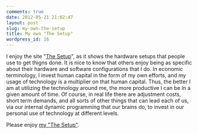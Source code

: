 ```yaml
---
comments: true
date: 2012-05-21 21:02:47
layout: post
slug: my-own-the-setup
title: My own "The Setup"
wordpress_id: 16
---
```


I enjoy the site "[The Setup](http://usesthis.com)", as it shows the hardware setups that people use to get thigns done. It is nice to know that others enjoy being as specific about their hardware and software configurations that I do. In economic terminology, I invest human capital in the form of my own efforts, and my usage of technology is a multiplier on that human capital. Thus, the better I am at utilizing the technology around me, the more productive I can be in a given amount of time. Of course, in real life there are adjustment costs, short term demands, and all sorts of other things that can lead each of us, via our internal dynamic programming that our brains do, to invest in our personal use of technology at different levels.  

Please enjoy [my "The Setup"](http://steve.planetbarr.com/wordpress/?page_id=8). 

